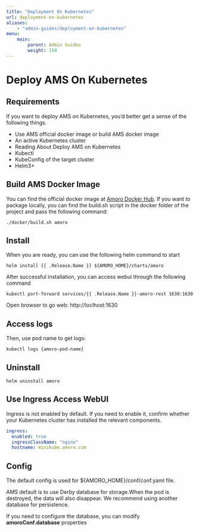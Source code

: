 ```yaml
---
title: "Deployment On Kubernetes"
url: deployment-on-kubernetes
aliases:
    - "admin-guides/deployment-on-kubernetes"
menu:
    main:
        parent: Admin Guides
        weight: 150
---
```

# Deploy AMS On Kubernetes

## Requirements

If you want to deploy AMS on Kubernetes, you’d better get a sense of the following things.

- Use AMS official docker image or build AMS docker image
- An active Kubernetes cluster
- Reading About Deploy AMS on Kubernetes
- Kubectl
- KubeConfig of the target cluster
- Helm3+

## Build AMS Docker Image

You can find the official docker image at [Amoro Docker Hub](https://hub.docker.com/u/arctic163).
If you want to package locally, you can find the build.sh script in the docker folder of the project and pass the following command:

```shell
./docker/build.sh amoro
```

## Install

When you are ready, you can use the following helm command to start

```shell
helm install {{ .Release.Name }} ${AMORO_HOME}/charts/amoro
```
After successful installation, you can access webui through the following command
```shell
kubectl port-forward services/{{ .Release.Name }}-amoro-rest 1630:1630
```
Open browser to go web: http://loclhost:1630

## Access logs

Then, use pod name to get logs:
```shell
kubectl logs {amoro-pod-name}
```

## Uninstall

```shell
helm uninstall amoro
```

## Use Ingress Access WebUI

Ingress is not enabled by default. If you need to enable it, confirm whether your Kubernetes cluster has installed the relevant components.

```yaml
ingress:
  enabled: true
  ingressClassName: "nginx"
  hostname: minikube.amoro.com
```

## Config

The default config is used for ${AMORO_HOME}/conf/conf.yaml file.

AMS default is to use Derby database for storage.When the pod is destroyed, the data will also disappear. We recommend using another database for persistence.

If you need to configure the database, you can modify **amoroConf.database** properties


